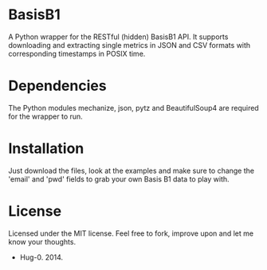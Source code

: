BasisB1
=======

A Python wrapper for the RESTful (hidden) BasisB1 API. It supports downloading and extracting single metrics in JSON and CSV formats with corresponding timestamps in POSIX time.

Dependencies
=======

The Python modules mechanize, json, pytz and BeautifulSoup4 are required for the wrapper to run.

Installation
=======

Just download the files, look at the examples and make sure to change the 'email' and 'pwd' fields to grab your own Basis B1 data to play with.

License
=======

Licensed under the MIT license. Feel free to fork, improve upon and let me know your thoughts.

- Hug-0. 2014.
